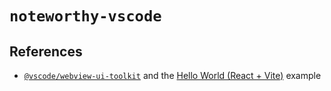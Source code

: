 # `noteworthy-vscode`

## References

* [`@vscode/webview-ui-toolkit`](https://github.com/microsoft/vscode-webview-ui-toolkit) and the [Hello World (React + Vite)](https://github.com/microsoft/vscode-webview-ui-toolkit-samples/tree/main/frameworks/hello-world-react-vite) example